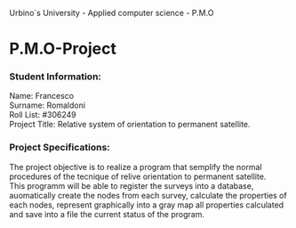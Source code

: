 Urbino`s University - Applied computer science - P.M.O

# P.M.O-Project

### Student Information:
Name:             Francesco<br>
Surname:          Romaldoni<br>
Roll List:        #306249<br>
Project Title:    Relative system of orientation to permanent satellite.<br>

### Project Specifications:

The project objective is to realize a program that semplify the normal procedures of the tecnique of relive orientation to permanent satellite.<br>
This programm will be able to register the surveys into a database, auomatically create the nodes from each survey, calculate the properties of each nodes, 
represent graphically into a gray map all properties calculated and save into a file the current status of the program.
